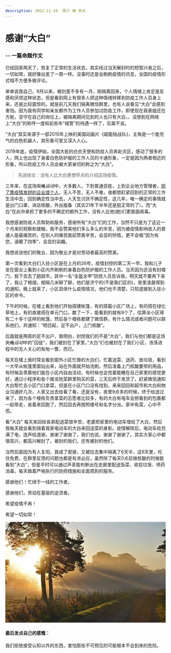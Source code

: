 ```yaml
---
description: 2022-11-19  周六 晴 多云
---
```


# 感谢“大白”  
### -- 一篇命题作文

已经回家两天了，恢复了正常的生活状态，其实经过当天解封时的短暂兴奋之后，一切如常，就好像出差了一周一样。没事时还是会刷刷疫情的讯息，全国的疫情形式咱不方便多做评论。

单单说我自己，9月以来，被封差不多有一月，刚隔离回来，个人情绪上肯定是反感和厌烦这种状态，但是看到网上有很多人把这种情绪转移到防疫工作人员身上来，还是比较震惊的。就是前几天我们隔离微信群里，也有人说看见“大白”会感到害怕。因为我有同学和亲友都作为工作人员参加过防疫工作，即使现在我表姐还在方舱，坚守在自己的岗位上，被隔离期间见到的人也只有大白，，没想到在网络上“大白”的称呼一度和前些年“城管”的待遇一样了，实属不该。

“大白”其实来源于一部2015年上映的美国动画片《超能陆战队》，主角是一个能充气的白色机器人，其形象可爱又深入人心。

2019年底，疫情伊始，全国大批的白衣天使和防疫人员奔赴灾区，感动了很多的人，网上也出现了身着白色防护服的工作人员的卡通形象，一定是因为两者相近的形象，所以防疫工作人员会被大家亲切的称之为“大白”。

>先说结论：没有人比大白更想早点的介绍这场疫情。

三年来，在这场~~灾难~~*运动*中，大多数人，下到普通百姓，上到企业地方管理者，<u>除了靠疫情发财的企业或个人</u>，无人不苦，无人不难，谁都想赶紧回到的正常的工作生活中去，回到确定性当中去，人天生讨厌不确定性，这几年，唯一确定的事情就是出门口罩，进店核酸，外出报备（其实21年下半年还是挺正常的了）。而“大白”在此中承担了更多的不确定的额外工作，没有人比他(她)们更直面病毒。

我想感谢防疫人员帮助和服务，感谢所有“大白”们的工作，当然不只是为了这近一个月来的观察和接触，我不会赞美他们多么多么的辛苦，因为被疫情影响收入的普通人是最痛苦的，在别人的痛苦面前赞美辛苦，会显的矫情，更不会唱“因为有您，温暖了四季”，会显的谄媚。

我想说说他们的敬业，因为敬业才是对劳动者最高的赞美。

第一次看到大白们入驻小区是在上月的26号，疫情封控的第二天一早，我和儿子坐在窗台上看到小区内齐刷刷的身着白色防护服的工作人员。当天因为还没有封楼门，我下去去了趟超市，其中一名“全盔全甲”防控人员告诉我，明天就不要再下来了，我让了根烟，相隔几米聊了聊，他们是济宁的(不是我们区的)，夜里凌晨得到的通知，晚上就来了，小区具体什么疫情情况，他们也不清楚，只知道接到入驻小区的命令。

下午的时候，在楼上看到他们开始搭建帐篷，有的搭载小区广场上，有的搭在绿化草地上，有的直接搭在单元门口，数了一下，能看到的就有9个了，估算全小区得有二十多个这样的帐篷，然后各个楼栋都建了微信群，有什么情况或者问题可以联系他们，并通知：“明日起，足不出户，上门核酸“。

后面就是两周的足不出户，我明白，封控我们的不是”大白“，我们与他们都是这场~~灾难~~*运动*中的”囚徒“，我们被封在了家里，”大白“们也被封在了我们小区，浩荡进程中的无人关心的匆匆一瞥，而已。

每天在楼上我时常会看到窗外小区忙碌的大白们，忙着送菜、送药、放垃圾，看到一大早从帐篷里面钻出来，站在外面就开始洗刷，然后准备上门核酸要带的用品，有时候会羡慕他们能在小区内自由活动，有时候也会觉着能睡在自己家里的感觉更好。通过小程序和各个接龙抢菜群里购买的菜，三天后终于发货了，赶紧微信通知大白帮忙去小区门口拿菜，但是在小区门口没有找到，来来回回和超市和大白和物业沟通好几次，人家又出去给看了看，还是没有，夜里9点多的时候，终于给送过来了，因为各个楼栋负责拿菜的志愿者比较多，有的大白有电车会把看到的包裹都一起带走，省着来回跑了，然后回去再按照楼号和名字分派。家中有菜，心中不慌。

看"大白" 每天来回给各家配送菜很辛苦，老婆把家里的电动车借给了大白，然后我每天就会看到骑着我家电动车的大白来回送菜的身影。疫情解除后，电动车给充满了电，连声给道谢，谢谢了谢谢了，我们也说，谢谢了谢谢了。其实大家心中都很高兴，都高兴解封了，被封的我们，还有被封的他们。

当然后面因为有人复阳，我成了密接，又被拉去集中隔离了6天半，这6天里，吃住免费，在群里反馈的问题也都是有求必应，虽然除了每天0点前做核酸的时候能看到”大白“，但是平时可以通过声音能判断出在走廊里配送饭菜、收拾垃圾、喷药消毒，每天做着严格执行的防控措施和全面周到的服务。

感谢他们！忙绿于一线的工作者。

感谢他们，劳动在基层的逆流者。

希望疫情不再！

希望一切如常！

![](/.gitbook/assets/22112001.jpg)

#### 最后发点自己的感慨：
我们拒绝接受认知以外的东西，害怕那些不可预见的可能根本不会到来的危险。
